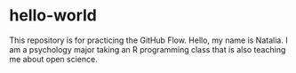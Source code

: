 # hello-world
This repository is for practicing the GitHub Flow.
Hello, my name is Natalia. I am a psychology major taking an R programming class that is also teaching me about open science.
